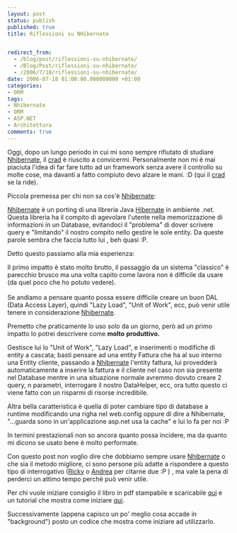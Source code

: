 ```yaml
---
layout: post
status: publish
published: true
title: Riflessioni su NHibernate


redirect_from: 
  - /blog/post/riflessioni-su-nhibernate/
  - /Blog/Post/riflessioni-su-nhibernate/
  - /2006/7/18/riflessioni-su-nhibernate/
date: 2006-07-18 01:00:00.000000000 +01:00
categories:
- ORM
tags:
- Nhibernate
- ORM
- ASP.NET
- Architettura
comments: true
---
```

<p><span>Oggi, dopo un lungo periodo in cui mi sono sempre rifiutato di studiare <a href="http://www.hibernate.org/343.html">Nhibernate</a>, il <a href="http://blogs.ugidotnet.net/crad">crad</a> &egrave; riuscito a convicermi. Personalmente non mi &egrave; mai piaciuta l'idea di far fare tutto ad un framework senza avere il controllo su molte cose, ma davanti a fatto compiuto devo alzare le mani. :D (qui il <a href="http://blogs.ugidotnet.net/crad">crad</a> se la ride). </span></p>
<p>Piccola premessa per chi non sa cos'&egrave; <a href="http://www.hibernate.org/343.html">Nhibernate</a>:</p>
<p><a href="http://www.hibernate.org/343.html">Nhibernate</a> &egrave; un porting di una libreria Java <a href="http://www.hibernate.org/">Hibernate</a> in ambiente .net. Questa libreria ha il compito di agevolare l'utente nella memorizzazione di informazioni in un Database, evitandoci il &quot;problema&quot; di dover scrivere query e &quot;limitando&quot; il nostro compito nello gestire le sole entity. Da queste parole sembra che faccia tutto lui , beh quasi :P.</p>
<p>Detto questo passiamo alla mia esperienza:</p>
<p>Il primo impatto &egrave; stato molto brutto, il passaggio da un sistema &quot;classico&quot; &egrave; parecchio brusco ma una volta capito come lavora non &egrave; difficile da usare (da quel poco che ho potuto vedere).<br />
<br />
Se andiamo a pensare quanto possa essere difficile creare un buon DAL (Data Access Layer), quindi &quot;Lazy Load&quot;, &quot;Unit of Work&quot;, ecc, pu&ograve; venir utile tenere in considerazione <a href="http://www.hibernate.org/343.html">Nhibernate</a>.</p>
<p>Premetto che praticamente lo uso solo da un giorno, per&ograve; ad un primo impatto lo potrei descrivere come <b>molto</b> <b>produttivo.</b></p>
<p>Gestisce lui lo &quot;Unit of Work&quot;, &quot;Lazy Load&quot;, e inserimenti o modifiche di entity a cascata; basti pensare ad una entity Fattura che ha al suo interno una Entity cliente, passando a <a href="http://www.hibernate.org/343.html">Nhibernate</a> l'entity fattura, lui provedder&agrave; automaticamente a inserire la fattura e il cliente nel caso non sia presente nel Database mentre in una situazione normale avremmo dovuto creare 2 query, n parametri, interrogare il nostro DataHelper, ecc, ora tutto questo ci viene fatto con un risparmi di risorse incredibile.</p>
<p>Altra bella caratteristica &egrave; quella di poter cambiare tipo di database a runtime modificando una righa nel web.config oppure di dire a Nhibernate, &quot;...guarda sono in un'applicazione asp.net usa la cache&quot; e lui lo fa per noi :P</p>
<p>In termini prestazionali non so ancora quanto possa incidere, ma da quanto mi dicono se usato bene &egrave; molto performate.</p>
<p>Con questo post non voglio dire che dobbiamo sempre usare <a href="http://www.hibernate.org/343.html">Nhibernate</a> o che sia il metodo migliore, ci sono persone pi&ugrave; adatte a rispondere a questo tipo di interrogativo (<a href="http://blogs.aspitalia.com/rickyvr/">Ricky</a> o <a href="http://blogs.ugidotnet.org/pape">Andrea</a> per citarne due :P ) , ma vale la pena di perderci un attimo tempo perch&egrave; pu&ograve; venir utile.</p>
<p>Per chi vuole iniziare consiglio il libro in pdf stampabile e scaricabile <a href="http://www.hibernate.org/5.html">qui</a> e un tutorial che mostra come iniziare <a href="http://www.hibernate.org/362.html">qui</a>.</p>
<p>Successivamente (appena capisco un po' meglio cosa accade in &quot;background&quot;) posto un codice che mostra come iniziare ad utilizzarlo.</p>
